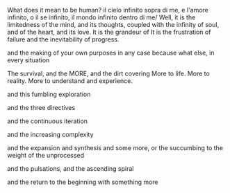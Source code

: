 What does it mean to be human?
il cielo infinito sopra di me, e l'amore infinito, o il se infinito, il mondo infinito dentro di me/
Well, it is the limitedness of the mind, and its thoughts, coupled with the infinity of soul, and of the heart, and its love.
It is the grandeur of 
It is the frustration of failure and the inevitability of progress.

and the making of your own purposes in any case because what else, in every situation

The survival, and the MORE, and the dirt covering
More to life.  More to reality.  More to understand and experience.

and this fumbling exploration

and the three directives

and the continuous iteration

and the increasing complexity

and the expansion and synthesis and some more, or the succumbing to the weight of the unprocessed

and the pulsations, and the ascending spiral

and the return to the beginning with something more